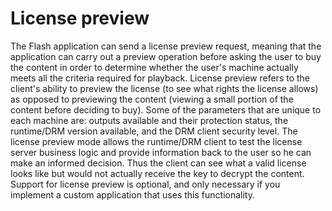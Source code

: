 # License preview

<div>

The Flash application can send a license preview request, meaning that the
application can carry out a preview operation before asking the user to buy the
content in order to determine whether the user's machine actually meets all the
criteria required for playback. License preview refers to the client's ability
to preview the license (to see what rights the license allows) as opposed to
previewing the content (viewing a small portion of the content before deciding
to buy). Some of the parameters that are unique to each machine are: outputs
available and their protection status, the runtime/DRM version available, and
the DRM client security level. The license preview mode allows the runtime/DRM
client to test the license server business logic and provide information back to
the user so he can make an informed decision. Thus the client can see what a
valid license looks like but would not actually receive the key to decrypt the
content. Support for license preview is optional, and only necessary if you
implement a custom application that uses this functionality.

</div>

<div>

<div>

</div>

</div>

